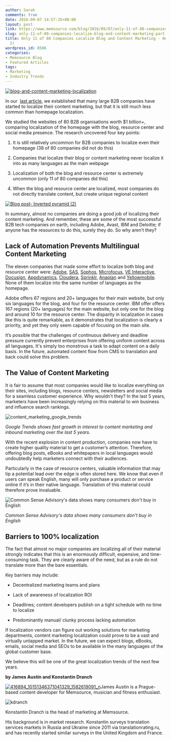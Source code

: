 ```yaml
---
author: Sarah
comments: true
date: 2016-09-07 14:57:35+00:00
layout: post
link: https://www.memsource.com/blog/2016/09/07/only-11-of-80-companies-localize-blog-and-content-marketing-part-2/
slug: only-11-of-80-companies-localize-blog-and-content-marketing-part-2
title: Only 11 of 80 Companies Localize Blog and Content Marketing - Here's Why (Part
  2)
wordpress_id: 8506
categories:
- Memsource Blog
- Featured Articles
tags:
- Marketing
- Industry Trends
---
```


[![blog-and-content-marketing-localization](/wp-content/uploads/2016/09/Blog-and-Content-Marketing-Localization.png)](/wp-content/uploads/2016/09/Blog-and-Content-Marketing-Localization.png)

In our  [last article](/10-billion-dollar-companies-that-globalize-content-marketing/), we established that many large B2B companies have started to localize their content marketing, but that it is still much less common than homepage localization.

<!-- more -->

We studied the websites of 80 B2B organisations worth $1 billion+, comparing localization of the homepage with the blog, resource center and social media presence. The research uncovered four key points:



 	
  1. It is still relatively uncommon for B2B companies to localize even their homepage (38 of 80 companies did not do this)

 	
  2. Companies that localize their blog or content marketing never localize it into as many languages as the main webpage

 	
  3. Localization of both the blog and resource center is extremely uncommon (only 11 of 80 companies did this)

 	
  4. When the blog and resource center are localized, most companies do not directly translate content, but create unique regional content


[![Blog post- Inverted pyramid (2)](/wp-content/uploads/2016/08/Blog-post-Inverted-pyramid-2-300x150.png)](/wp-content/uploads/2016/08/Blog-post-Inverted-pyramid-2.png)

In summary, almost no companies are doing a good job of localizing their content marketing. And remember, these are some of the most successful B2B tech companies on earth, including Adobe, Avast, IBM and Deloitte; if anyone has the resources to do this, surely they do. So why aren’t they?


## **Lack of Automation Prevents Multilingual Content Marketing**


The eleven companies that made some effort to localize both blog and resource center were: [Adobe](http://www.adobe.com/), [SAS](http://www.sas.com/), [Sophos](https://www.sophos.com/en-us.aspx), [Microfocus](http://www.microfocus.com/), [VE Interactive](https://www.veinteractive.com/), [Docusign](https://www.docusign.com/), [Appdynamics](https://www.appdynamics.com/), [Cloudera](http://www.cloudera.com/), [Sprinklr](https://www.sprinklr.com/), [Anaplan](https://www.anaplan.com/) and [Yellowmobile](http://yellomobile.com/). None of them localize into the same number of languages as the homepage.

Adobe offers 67 regions and 20+ languages for their main website, but only six languages for the blog, and four for the resource center. IBM offer offers 167 regions (20+ languages) for the main website, but only one for the blog and around 10 for the resource center. The disparity in localization in cases like this is quite remarkable, as it demonstrates that localization is clearly a priority, and yet they only seem capable of focusing on the main site.

It’s possible that the challenges of continuous delivery and deadline pressure currently prevent enterprises from offering uniform content across all languages. It's simply too monstrous a task to adapt content on a daily basis. In the future, automated content flow from CMS to translation and back could solve this problem.


## **The Value of Content Marketing**


It is fair to assume that most companies would like to localize everything on their sites, including blogs, resource centers, newsletters and social media for a seamless customer experience. Why wouldn’t they? In the last 5 years, marketers have been increasingly relying on this material to win business and influence search rankings.

![content_marketing_google_trends](/wp-content/uploads/2016/08/content_marketing_google_trends.png)

_Google Trends shows fast growth in interest to content marketing and inbound marketing over the last 5 years._

With the recent explosion in content production, companies now have to create higher quality material to get a customer’s attention. Therefore, offering blog posts, eBooks and whitepapers in local languages would undoubtedly help marketers connect with their audiences.

Particularly in the case of resource centers, valuable information that may tip a potential lead over the edge is often stored here. We know that even if users can speak English, many will only purchase a product or service online if it’s in their native language. Translation of this material could therefore prove invaluable.

![Common Sense Advisory's data shows many consumers don't buy in English](/wp-content/uploads/2016/08/CSA_data.png)

_Common Sense Advisory's data shows many consumers don't buy in English_


## **Barriers to 100% localization**


The fact that almost no major companies are localizing all of their material strongly indicates that this is an enormously difficult, expensive, and time-consuming task. They are clearly aware of the need, but as a rule do not translate more than the bare essentials.

Key barriers may include:



 	
  * Decentralized marketing teams and plans

 	
  * Lack of awareness of localization ROI

 	
  * Deadlines; content developers publish on a tight schedule with no time to localize

 	
  * Predominantly manual/ clunky process lacking automation


If localization vendors can figure out working solutions for marketing departments, content marketing localization could prove to be a vast and virtually untapped market. In the future, we can expect blogs, eBooks, emails, social media and SEOs to be available in the many languages of the global customer base.

We believe this will be one of the great localization trends of the next few years.

**by James Austin and Konstantin Dranch**

[![416894_10151346371041329_1582619091_n](/wp-content/uploads/2016/06/416894_10151346371041329_1582619091_n-300x300.jpg)](/wp-content/uploads/2016/06/416894_10151346371041329_1582619091_n.jpg)James Austin is a Prague-based content developer for Memsource, musician and fitness enthusiast.





![kdranch](/wp-content/uploads/2014/08/kdranch.jpg)

Konstantin Dranch is the head of marketing at Memsource.

His background is in market research. Konstantin surveys translation services markets in Russia and Ukraine since 2011 via translationrating.ru, and has recently started similar surveys in the United Kingdom and France.


